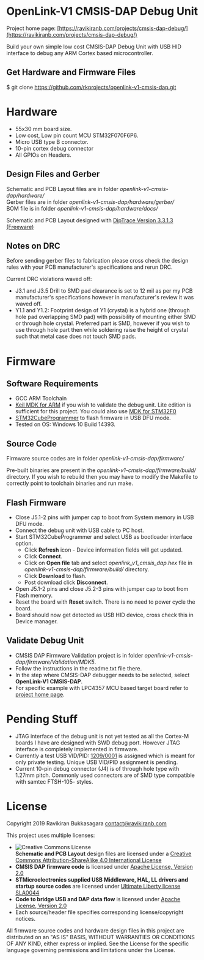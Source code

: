 # OpenLink-V1 CMSIS-DAP Debug Unit

Project home page: [https://ravikiranb.com/projects/cmsis-dap-debug/](https://ravikiranb.com/projects/cmsis-dap-debug/)

Build your own simple low cost CMSIS-DAP Debug Unit with USB HID interface 
to debug any ARM Cortex based microcontroller.

## Get Hardware and Firmware Files

$ git clone https://github.com/rkprojects/openlink-v1-cmsis-dap.git


# Hardware

* 55x30 mm board size.
* Low cost, Low pin count MCU STM32F070F6P6.
* Micro USB type B connector.
* 10-pin cortex debug connector
* All GPIOs on Headers.

## Design Files and Gerber

Schematic and PCB Layout files are in folder *openlink-v1-cmsis-dap/hardware/*  
Gerber files are in folder *openlink-v1-cmsis-dap/hardware/gerber/*  
BOM file is in folder *openlink-v1-cmsis-dap/hardware/docs/*  

Schematic and PCB Layout designed with [DipTrace Version 3.3.1.3 (Freeware)](https://diptrace.com/)  

## Notes on DRC

Before sending gerber files to fabrication please cross check the design rules 
with your PCB manufacturer's specifications and rerun DRC.

Current DRC violations waved off:  

* J3.1 and J3.5 Drill to SMD pad clearance is set to 12 mil as per my PCB manufacturer's specifications however 
in manufacturer's review it was waved off.  
* Y1.1 and Y1.2: Footprint design of Y1 (crystal) is a hybrid one (through hole pad overlapping SMD pad) 
with possibility of mounting either SMD or through hole crystal. Preferred part is SMD, however 
if you wish to use through hole part then while soldering raise the height of crystal such that 
metal case does not touch SMD pads.

# Firmware

## Software Requirements

* GCC ARM Toolchain
* [Keil MDK for ARM](http://www.keil.com/products/arm/mdk.asp) if you wish to validate the debug unit. 
Lite edition is sufficient for this project. 
You could also use [MDK for STM32F0](https://www2.keil.com/stmicroelectronics-stm32/mdk)
* [STM32CubeProgrammer](https://www.st.com/en/development-tools/stm32cubeprog.html) to flash firmware in USB DFU mode.
* Tested on OS: Windows 10 Build 14393.

## Source Code

Firmware source codes are in folder *openlink-v1-cmsis-dap/firmware/*

Pre-built binaries are present in the *openlink-v1-cmsis-dap/firmware/build/* directory. 
If you wish to rebuild then you may have to modify the Makefile to correctly point 
to toolchain binaries and run make.


## Flash Firmware

* Close J5.1-2 pins with jumper cap to boot from System memory in USB DFU mode.
* Connect the debug unit with USB cable to PC host.
* Start STM32CubeProgrammer and select USB as bootloader interface option. 
	* Click **Refresh** icon - Device information fields will get updated.
	* Click **Connect**.
	* Click on **Open file** tab and select *openlink_v1_cmsis_dap.hex* file 
	in *openlink-v1-cmsis-dap/firmware/build/* directory.
	* Click **Download** to flash.
	* Post download click **Disconnect**.
* Open J5.1-2 pins and close J5.2-3 pins with jumper cap to boot from Flash memory.
* Reset the board with **Reset** switch. There is no need to power cycle the board.
* Board should now get detected as USB HID device, cross check this in Device manager.

## Validate Debug Unit

* CMSIS DAP Firmware Validation project is in 
folder *openlink-v1-cmsis-dap/firmware/Validation/MDK5*.
* Follow the instructions in the readme.txt file there.
* In the step where CMSIS-DAP debugger needs to be selected, select **OpenLink-V1 CMSIS-DAP**.
* For specific example with LPC4357 MCU based target 
board refer to [project home page](https://ravikiranb.com/projects/cmsis-dap-debug/).

# Pending Stuff

* JTAG interface of the debug unit is not yet tested as 
all the Cortex-M boards I have are designed with SWD debug port. 
However JTAG interface is completely implemented in firmware.
* Currently a test USB VID/PID: [1209/0001](http://pid.codes) is assigned which is meant
for only private testing. Unique USB VID/PID assignment is pending.
* Current 10-pin debug connector (J4) is of through hole type with 1.27mm pitch. Commonly
used connectors are of SMD type compatible with samtec FTSH-105- styles.


# License

Copyright 2019 Ravikiran Bukkasagara <contact@ravikiranb.com>

This project uses multiple licenses:

* ![Creative Commons License](https://i.creativecommons.org/l/by-sa/4.0/88x31.png)  
**Schematic and PCB Layout** design files are licensed under a 
[Creative Commons Attribution-ShareAlike 4.0 International License](http://creativecommons.org/licenses/by-sa/4.0/)
* **CMSIS DAP firmware code** is licensed under [Apache License, Version 2.0](http://www.apache.org/licenses/LICENSE-2.0)
* **STMicroelectronics supplied USB Middleware, HAL, LL drivers and startup source codes** are licensed 
under [Ultimate Liberty license SLA0044](http://www.st.com/SLA0044)
* **Code to bridge USB and DAP data flow** is licensed under [Apache License, Version 2.0](http://www.apache.org/licenses/LICENSE-2.0)
* Each source/header file specifies corresponding license/copyright notices.


All firmware source codes and hardware design files in this project are distributed on an "AS IS" BASIS,
WITHOUT WARRANTIES OR CONDITIONS OF ANY KIND, either express or implied.
See the License for the specific language governing permissions and
limitations under the License.